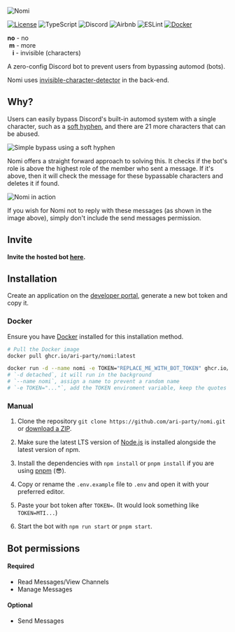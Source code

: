 ![Nomi](https://github.com/ari-party/nomi/assets/49074962/62d1cc6f-3471-4ce4-be0f-bc50acf8f8e3)

[![License](https://img.shields.io/github/license/ari-party/nomi?style=for-the-badge)](./LICENSE)
![TypeScript](https://img.shields.io/badge/typescript-%23007ACC.svg?style=for-the-badge&logo=typescript&logoColor=white)
![Discord](https://img.shields.io/badge/Discord.js-%235865F2.svg?style=for-the-badge&logo=discord&logoColor=white)
![Airbnb](https://img.shields.io/badge/Airbnb-%23ff5a5f.svg?style=for-the-badge&logo=Airbnb&logoColor=white)
![ESLint](https://img.shields.io/badge/ESLint-4B3263?style=for-the-badge&logo=eslint&logoColor=white)
[![Docker](https://img.shields.io/badge/docker-%230db7ed.svg?style=for-the-badge&logo=docker&logoColor=white)](https://github.com/ari-party/nomi/pkgs/container/nomi)

**no** - no\
 **m** - more\
   **i** - invisible (characters)

A zero-config Discord bot to prevent users from bypassing automod (bots).

Nomi uses [invisible-character-detector](https://github.com/ari-party/invisible-character-detector) in the back-end.

## Why?

Users can easily bypass Discord's built-in automod system with a single character, such as a [soft hyphen](https://unicode-explorer.com/c/00AD), and there are 21 more characters that can be abused.

![Simple bypass using a soft hyphen](https://github.com/ari-party/nomi/assets/49074962/bb2c44a6-db1f-4548-b479-dfab5111216f)

Nomi offers a straight forward approach to solving this.
It checks if the bot's role is above the highest role of the member who sent a message. If it's above, then it will check the message for these bypassable characters and deletes it if found.

![Nomi in action](https://github.com/ari-party/nomi/assets/49074962/873b34c0-cc42-4b39-b8c9-29bc1ae7dfa9)

If you wish for Nomi not to reply with these messages (as shown in the image above), simply don't include the send messages permission.

## Invite

**Invite the hosted bot [here](https://discord.com/oauth2/authorize?client_id=1246583489541705769&permissions=11264&scope=bot).**

## Installation

Create an application on the [developer portal](https://discord.com/developers/applications), generate a new bot token and copy it.

### Docker

Ensure you have [Docker](https://docs.docker.com/get-docker/) installed for this installation method.

```bash
# Pull the Docker image
docker pull ghcr.io/ari-party/nomi:latest

docker run -d --name nomi -e TOKEN="REPLACE_ME_WITH_BOT_TOKEN" ghcr.io/ari-party/nomi:latest
# `-d detached`, it will run in the background
# `--name nomi`, assign a name to prevent a random name
# `-e TOKEN="..."`, add the TOKEN enviroment variable, keep the quotes when replacing
```

### Manual

1. Clone the repository `git clone https://github.com/ari-party/nomi.git` or [download a ZIP](https://github.com/ari-party/nomi/archive/refs/heads/main.zip).

2. Make sure the latest LTS version of [Node.js](https://nodejs.org/en/download) is installed alongside the latest version of npm.

3. Install the dependencies with `npm install` or `pnpm install` if you are using [pnpm](https://pnpm.io/) (😎).

4. Copy or rename the `.env.example` file to `.env` and open it with your preferred editor.

5. Paste your bot token after `TOKEN=`.
   (It would look something like `TOKEN=MTI...`)

6. Start the bot with `npm run start` or `pnpm start`.

## Bot permissions

#### Required

- Read Messages/View Channels
- Manage Messages

#### Optional

- Send Messages
